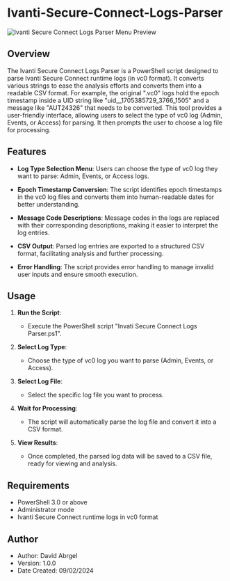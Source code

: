 # Ivanti-Secure-Connect-Logs-Parser

![Ivanti Secure Connect Logs Parser Menu Preview](https://github.com/david-abrgel/Ivanti-Secure-Connect-Logs-Parser/blob/9b90ce1c2fb0dccfaf8c4b5e1c89aa050cb436f3/Ivanti%20Secure%20Connect%20Logs%20Parser%20Menu%20Preview.png)

## Overview

The Ivanti Secure Connect Logs Parser is a PowerShell script designed to parse Ivanti Secure Connect runtime logs (in vc0 format). 
It converts various strings to ease the analysis efforts and converts them into a readable CSV format.
For example, the original ".vc0" logs hold the epoch timestamp inside a UID string like "uid__1705385729_3766_1505" and a message like "AUT24326" that needs to be converted. This tool provides a user-friendly interface, 
allowing users to select the type of vc0 log (Admin, Events, or Access) for parsing. It then prompts the user to choose a log file for processing.

## Features

- **Log Type Selection Menu**: Users can choose the type of vc0 log they want to parse: Admin, Events, or Access logs.
  
- **Epoch Timestamp Conversion**: The script identifies epoch timestamps in the vc0 log files and converts them into human-readable dates for better understanding.

- **Message Code Descriptions**: Message codes in the logs are replaced with their corresponding descriptions, making it easier to interpret the log entries.

- **CSV Output**: Parsed log entries are exported to a structured CSV format, facilitating analysis and further processing.

- **Error Handling**: The script provides error handling to manage invalid user inputs and ensure smooth execution.

## Usage

1. **Run the Script**:
   - Execute the PowerShell script "Invati Secure Connect Logs Parser.ps1".
   
2. **Select Log Type**:
   - Choose the type of vc0 log you want to parse (Admin, Events, or Access).

3. **Select Log File**:
   - Select the specific log file you want to process.

4. **Wait for Processing**:
   - The script will automatically parse the log file and convert it into a CSV format.

5. **View Results**:
   - Once completed, the parsed log data will be saved to a CSV file, ready for viewing and analysis.

## Requirements

- PowerShell 3.0 or above
- Administrator mode
- Ivanti Secure Connect runtime logs in vc0 format

## Author

- Author: David Abrgel
- Version: 1.0.0
- Date Created: 09/02/2024
